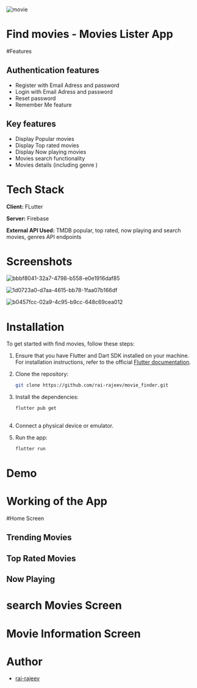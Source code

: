 ![movie](https://github.com/rai-rajeev/movie_finder/assets/106883666/9f0432d5-0ad3-4003-9091-0aea30bd1fd9)
# Find movies - Movies Lister App
#Features
 ## Authentication features
 + Register with Email Adress and password
 + Login with Email Adress and password
 + Reset password
 + Remember Me feature
## Key features
+  Display Popular movies 
+  Display Top rated movies 
+ Display Now playing movies 
+  Movies search functionality
+ Movies details (including genre )
# Tech Stack
**Client:** FLutter

**Server:** Firebase

**External API Used:** TMDB popular, top rated, now playing and search movies, genres API endpoints
# Screenshots


![bbbf8041-32a7-4798-b558-e0e1916daf85](https://github.com/rai-rajeev/movie_finder/assets/106883666/ff2de556-d7c3-43ee-a1b4-defc5a6d4204)


![1d0723a0-d7aa-4615-bb78-1faa07b166df](https://github.com/rai-rajeev/movie_finder/assets/106883666/3acfeef2-7065-4685-a9c1-5e07213a6f48)


![b0457fcc-02a9-4c95-b9cc-648c69cea012](https://github.com/rai-rajeev/movie_finder/assets/106883666/404fd899-7d3c-4598-b2ee-5b2f0cc92180)

# Installation
 To get started with find movies, follow these steps:
1. Ensure that you have Flutter and Dart SDK installed on your machine. For installation instructions, refer to the official [Flutter documentation](https://docs.flutter.dev/get-started/install).

1. Clone the repository:
   
    ```bash
    git clone https://github.com/rai-rajeev/movie_finder.git
    ```

2. Install the dependencies:
   ```bash
   flutter pub get
  
3. Connect a physical device or emulator.
4. Run the app:
   ```bash
   flutter run
# Demo
# Working of the App
#Home Screen
 ## Trending Movies
 ## Top Rated Movies
 ## Now Playing
 # search Movies Screen
 # Movie Information Screen
 # Author
 + [rai-rajeev](https://github.com/rai-rajeev)


